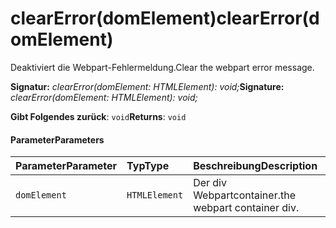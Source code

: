 # <a name="clearerrordomelement"></a><span data-ttu-id="439c6-101">clearError(domElement)</span><span class="sxs-lookup"><span data-stu-id="439c6-101">clearError(domElement)</span></span>




<span data-ttu-id="439c6-102">Deaktiviert die Webpart-Fehlermeldung.</span><span class="sxs-lookup"><span data-stu-id="439c6-102">Clear the webpart error message.</span></span>

<span data-ttu-id="439c6-103">**Signatur:** _clearError(domElement: HTMLElement): void;_</span><span class="sxs-lookup"><span data-stu-id="439c6-103">**Signature:** _clearError(domElement: HTMLElement): void;_</span></span>

<span data-ttu-id="439c6-104">**Gibt Folgendes zurück**: `void`</span><span class="sxs-lookup"><span data-stu-id="439c6-104">**Returns**: `void`</span></span>





#### <a name="parameters"></a><span data-ttu-id="439c6-105">Parameter</span><span class="sxs-lookup"><span data-stu-id="439c6-105">Parameters</span></span>


| <span data-ttu-id="439c6-106">Parameter</span><span class="sxs-lookup"><span data-stu-id="439c6-106">Parameter</span></span>    | <span data-ttu-id="439c6-107">Typ</span><span class="sxs-lookup"><span data-stu-id="439c6-107">Type</span></span>    | <span data-ttu-id="439c6-108">Beschreibung</span><span class="sxs-lookup"><span data-stu-id="439c6-108">Description</span></span> |
|:-------------|:---------------|:------------|
| `domElement`    | `HTMLElement` | <span data-ttu-id="439c6-109">Der div Webpartcontainer.</span><span class="sxs-lookup"><span data-stu-id="439c6-109">the webpart container div.</span></span> |


